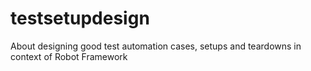 # testsetupdesign
About designing good test automation cases, setups and teardowns in context of Robot Framework

